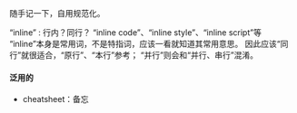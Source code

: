 随手记一下，自用规范化。

“inline”
:	行内？同行？
“inline code”、“inline style”、“inline script”等
“inline”本身是常用词，不是特指词，应该一看就知道其常用意思。
因此应该“同行”就很适合，“原行”、“本行”参考；
“并行”则会和“并行、串行”混淆。

#### 泛用的
- cheatsheet：备忘
